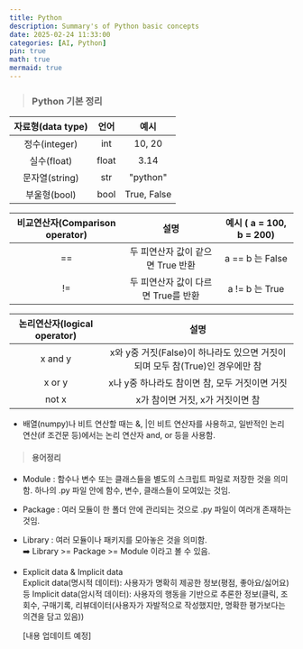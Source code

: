 ```yaml
---
title: Python
description: Summary's of Python basic concepts
date: 2025-02-24 11:33:00
categories: [AI, Python]
pin: true
math: true
mermaid: true
---
```

> ### Python 기본 정리

| 자료형(data type) | 언어  |    예시     |
| :---------------: | :---: | :---------: |
|   정수(integer)   |  int  |   10, 20    |
|    실수(float)    | float |    3.14     |
|  문자열(string)   |  str  |  "python"   |
|   부울형(bool)    | bool  | True, False |

| 비교연산자(Comparison operator)| 설명 | 예시 ( a = 100, b = 200)|
| :---: | :---: | :---:|
| == | 두 피연산자 값이 같으면 True 반환| a == b 는 False|
|!=| 두 피연산자 값이 다르면 True를 반환| a != b 는 True|

|논리연산자(logical operator)| 설명 |
| :---: | :---: |
| x and y | x와 y중 거짓(False)이 하나라도 있으면 거짓이 되며 모두 참(True)인 경우에만 참|
| x or y| x나 y중 하나라도 참이면 참, 모두 거짓이면 거짓|
|not x| x가 참이면 거짓, x가 거짓이면 참|

- 배열(numpy)나 비트 연산할 때는 &, |인 비트 연산자를 사용하고, 일반적인 논리 연산(if 조건문 등)에서는 논리 연산자 and, or 등을 사용함.

> #### 용어정리
- Module : 함수나 변수 또는 클래스들을 별도의 스크립트 파일로 저장한 것을 의미함. 하나의 .py 파일 안에 함수, 변수, 클래스들이 모여있는 것임.
- Package :  여러 모듈이 한 폴더 안에 관리되는 것으로 .py 파일이 여러개 존재하는 것임.
- Library : 여러 모듈이나 패키지를 모아놓은 것을 의미함.   
  ➡️   Library >= Package >= Module 이라고 볼 수 있음.
- Explicit data & Implicit data   
  Explicit data(명시적 데이터): 사용자가 명확히 제공한 정보(평점, 좋아요/싫어요) 등
  Implicit data(암시적 데이터): 사용자의 행동을 기반으로 추론한 정보(클릭, 조회수, 구매기록, 리뷰데이터(사용자가 자발적으로 작성했지만, 명확한 평가보다는 의견을 담고 있음))

  [내용 업데이트 예정]